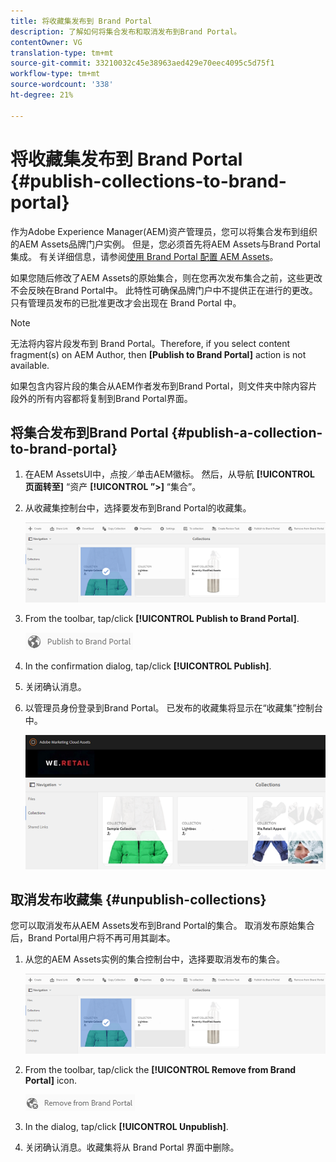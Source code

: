 ```yaml
---
title: 将收藏集发布到 Brand Portal
description: 了解如何将集合发布和取消发布到Brand Portal。
contentOwner: VG
translation-type: tm+mt
source-git-commit: 33210032c45e38963aed429e70eec4095c5d75f1
workflow-type: tm+mt
source-wordcount: '338'
ht-degree: 21%

---
```



# 将收藏集发布到 Brand Portal {#publish-collections-to-brand-portal}

作为Adobe Experience Manager(AEM)资产管理员，您可以将集合发布到组织的AEM Assets品牌门户实例。 但是，您必须首先将AEM Assets与Brand Portal集成。 有关详细信息，请参阅[使用 Brand Portal 配置 AEM Assets](configure-aem-assets-with-brand-portal.md)。

如果您随后修改了AEM Assets的原始集合，则在您再次发布集合之前，这些更改不会反映在Brand Portal中。 此特性可确保品牌门户中不提供正在进行的更改。 只有管理员发布的已批准更改才会出现在 Brand Portal 中。

>[!NOTE]
>
>无法将内容片段发布到 Brand Portal。Therefore, if you select content fragment(s) on AEM Author, then **[Publish to Brand Portal]** action is not available.
>
>如果包含内容片段的集合从AEM作者发布到Brand Portal，则文件夹中除内容片段外的所有内容都将复制到Brand Portal界面。

## 将集合发布到Brand Portal {#publish-a-collection-to-brand-portal}

1. 在AEM AssetsUI中，点按／单击AEM徽标。 然后，从导航 **[!UICONTROL 页面转至]** “资产 **[!UICONTROL ”>]** “集合”。
2. 从收藏集控制台中，选择要发布到Brand Portal的收藏集。

   ![select_collection](assets/select_collection.png)

3. From the toolbar, tap/click **[!UICONTROL Publish to Brand Portal]**.

   ![publish_to_bp_icon](assets/publish_to_bp_icon.png)

4. In the confirmation dialog, tap/click **[!UICONTROL Publish]**.
5. 关闭确认消息。
6. 以管理员身份登录到Brand Portal。 已发布的收藏集将显示在“收藏集”控制台中。

   ![published_collection](assets/published_collection.png)

## 取消发布收藏集 {#unpublish-collections}

您可以取消发布从AEM Assets发布到Brand Portal的集合。 取消发布原始集合后，Brand Portal用户将不再可用其副本。

1. 从您的AEM Assets实例的集合控制台中，选择要取消发布的集合。

   ![select_collection-1](assets/select_collection-1.png)

2. From the toolbar, tap/click the **[!UICONTROL Remove from Brand Portal]** icon.

   ![remove_from_bp_icon](assets/remove_from_bp_icon.png)

3. In the dialog, tap/click **[!UICONTROL Unpublish]**.
4. 关闭确认消息。收藏集将从 Brand Portal 界面中删除。

